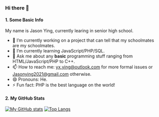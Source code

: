 ### Hi there 👋

#### 1. Some Basic Info

My name is Jason Ying, currently learing in senior high school. 

- 🔭 I’m currently working on a project that can tell that my schoolmates are my schoolmates.
- 🌱 I’m currently learning JavaScript/PHP/SQL.
- 💬 Ask me about any **basic** programming stuff ranging from HTML/JavaScript/PHP to C++.
- 📫 How to reach me: [yx.ying@outlook.com](mailto:yx.ying@outlook.com) for more formal issues or [Jasonying2021@gmail.com](mailto:Jasonying2021@gmail.com) otherwise.
- 😄 Pronouns: He.
- ⚡ Fun fact: PHP is the best language on the world!

#### 2. My GitHub Stats

[![My GitHub stats](https://github-readme-stats.vercel.app/api?username=Jason-Ying)]()
[![Top Langs](https://github-readme-stats.vercel.app/api/top-langs/?username=Jason-Ying&hide=html,tex)]()
